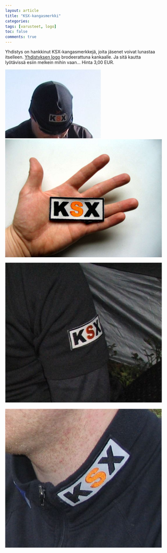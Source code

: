 ```yaml
---
layout: article
title: "KSX-kangasmerkki"
categories:
tags: [varusteet, logo]
toc: false
comments: true
---
```


Yhdistys on hankkinut KSX-kangasmerkkejä, joita jäsenet voivat lunastaa
itselleen. [Yhdistyksen logo](/yhdistyksen-logo/) brodeerattuna kankaalle.
Ja sitä kautta lyötävissä esiin melkein mihin vaan... Hinta 3,00 EUR.

[![](/images/ksx-kangasmerkki/kangas3.jpg)](/images/ksx-kangasmerkki/kangas3.jpg) [![](/images/ksx-kangasmerkki/kangasmerkki_2b.jpg)](/images/ksx-kangasmerkki/kangasmerkki_2b.jpg)

[![](/images/ksx-kangasmerkki/kangas1.jpg)](/images/ksx-kangasmerkki/kangas1.jpg) [![](/images/ksx-kangasmerkki/kangas2.jpg)](/images/ksx-kangasmerkki/kangas2.jpg)
